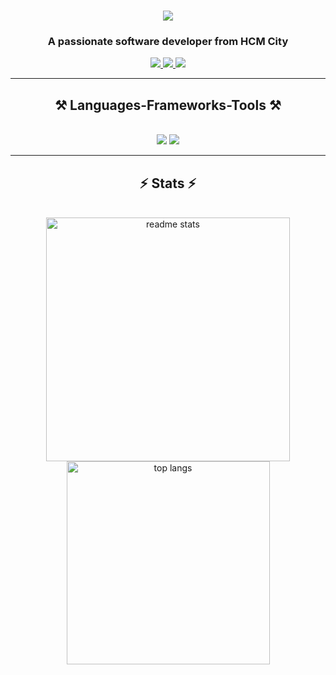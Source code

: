 <h1 align="center">
    <img src="https://readme-typing-svg.herokuapp.com/?font=Righteous&size=35&center=true&vCenter=true&width=500&height=70&duration=4000&lines=Hi+There!+👋;+I'm+Huy+Tinh!;" />
</h1>

<h3 align="center">A passionate software developer from HCM City</h3>
 
<div align="center"> 
  <a href="mailto:tinhnth15112003@gmail.com">
    <img src="https://img.shields.io/badge/Gmail-D14836?logo=gmail&logoColor=white" />
  </a>
 <a href="https://www.facebook.com/share/1F3j8AK1Jx/?mibextid=wwXIfr">
    <img src="https://img.shields.io/badge/Facebook-%231877F2.svg?logo=Facebook&logoColor=white" />
  </a>
<a href="https://www.linkedin.com/in/tinh-nguyen-00a6b831b">
    <img src="https://custom-icon-badges.demolab.com/badge/LinkedIn-0A66C2?logo=linkedin-white&logoColor=fff" />
  </a>
</div>

 <hr/>
 
<h2 align="center">⚒️ Languages-Frameworks-Tools ⚒️</h2>
<br/>
<div align="center">
    <img src="https://go-skill-icons.vercel.app/api/icons?i=react,svelte,bootstrap,vscode,github,docker,tailwind,git&theme=dark" />
    <img src="https://go-skill-icons.vercel.app/api/icons?i=nodejs,python,java,go,javascript,typescript,postgres,oracle,mysql,sqlite,firebase&theme=dark" /><br>
</div>

<hr/>

<h2 align="center">⚡ Stats ⚡</h2>
<br>
<div align=center>
  <img width=390 src="https://github-readme-stats.vercel.app/api?username=HuyTinh&count_private=true&show_icons=true&theme=react&rank_icon=github&border_radius=10" alt="readme stats" />
  <br/>
  <img width=325 align="center" src="https://github-readme-stats.vercel.app/api/top-langs/?username=HuyTinh&hide=HTML&langs_count=8&layout=compact&theme=react&border_radius=10&size_weight=0.5&count_weight=0.5&exclude_repo=github-readme-stats" alt="top langs" />
</div>

